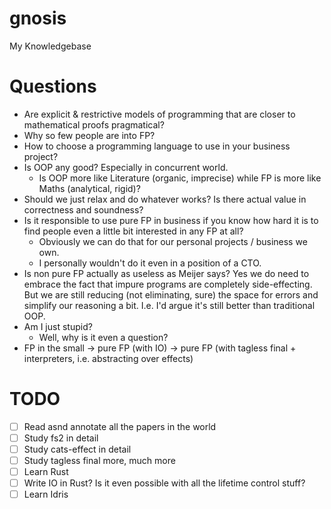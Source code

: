 # gnosis
My Knowledgebase

# Questions

* Are explicit & restrictive models of programming that are closer to mathematical proofs pragmatical?
* Why so few people are into FP?
* How to choose a programming language to use in your business project?
* Is OOP any good? Especially in concurrent world.
    * Is OOP more like Literature (organic, imprecise) while FP is more like Maths (analytical, rigid)?
* Should we just relax and do whatever works? Is there actual value in correctness and soundness? 
* Is it responsible to use pure FP in business if you know how hard it is to find people even a little bit interested in any FP at all? 
    * Obviously we can do that for our personal projects / business we own.
    * I personally wouldn't do it even in a position of a CTO.
* Is non pure FP actually as useless as Meijer says? Yes we do need to embrace the fact that impure programs are completely side-effecting. But we are still reducing (not eliminating, sure) the space for errors and simplify our reasoning a bit. I.e. I'd argue it's still better than traditional OOP.
* Am I just stupid? 
    * Well, why is it even a question?
* FP in the small -> pure FP (with IO) -> pure FP (with tagless final + interpreters, i.e. abstracting over effects)

# TODO

- [ ] Read asnd annotate all the papers in the world
- [ ] Study fs2 in detail
- [ ] Study cats-effect in detail
- [ ] Study tagless final more, much more
- [ ] Learn Rust
- [ ] Write IO in Rust? Is it even possible with all the lifetime control stuff?
- [ ] Learn Idris
